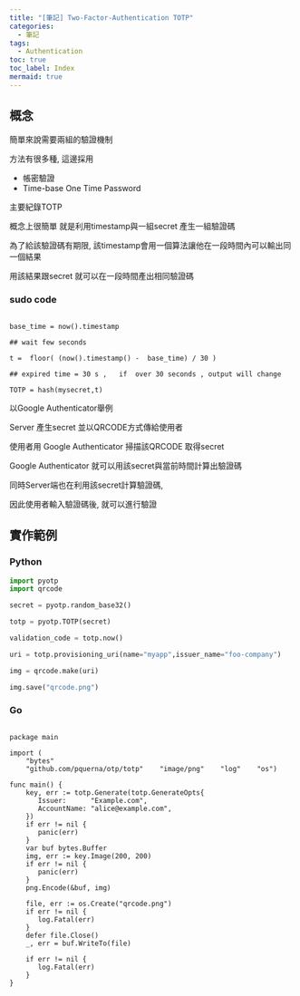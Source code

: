 ```yaml
---
title: "[筆記] Two-Factor-Authentication TOTP"
categories:
  - 筆記
tags:
  - Authentication
toc: true
toc_label: Index
mermaid: true
---
```



## 概念

簡單來說需要兩組的驗證機制  

方法有很多種, 這邊採用

- 帳密驗證
- Time-base One Time Password

主要紀錄TOTP   

概念上很簡單 就是利用timestamp與一組secret 產生一組驗證碼     

為了給該驗證碼有期限, 該timestamp會用一個算法讓他在一段時間內可以輸出同一個結果   

用該結果跟secret 就可以在一段時間產出相同驗證碼    

### sudo code  

```

base_time = now().timestamp

## wait few seconds

t =  floor( (now().timestamp() -  base_time) / 30 )

## expired time = 30 s ,   if  over 30 seconds , output will change

TOTP = hash(mysecret,t)

```


以Google Authenticator舉例  

Server 產生secret 並以QRCODE方式傳給使用者  

使用者用 Google Authenticator 掃描該QRCODE 取得secret   

Google Authenticator 就可以用該secret與當前時間計算出驗證碼  

同時Server端也在利用該secret計算驗證碼,  

因此使用者輸入驗證碼後, 就可以進行驗證  




## 實作範例  


### Python

```python
import pyotp
import qrcode

secret = pyotp.random_base32()

totp = pyotp.TOTP(secret)

validation_code = totp.now()

uri = totp.provisioning_uri(name="myapp",issuer_name="foo-company")

img = qrcode.make(uri)

img.save("qrcode.png")

```


### Go

```golang

package main  
  
import (  
    "bytes"  
    "github.com/pquerna/otp/totp"    "image/png"    "log"    "os")  
  
func main() {  
    key, err := totp.Generate(totp.GenerateOpts{  
       Issuer:      "Example.com",  
       AccountName: "alice@example.com",  
    })  
    if err != nil {  
       panic(err)  
    }  
    var buf bytes.Buffer  
    img, err := key.Image(200, 200)  
    if err != nil {  
       panic(err)  
    }  
    png.Encode(&buf, img)  
  
    file, err := os.Create("qrcode.png")  
    if err != nil {  
       log.Fatal(err)  
    }  
    defer file.Close()  
    _, err = buf.WriteTo(file)  
  
    if err != nil {  
       log.Fatal(err)  
    }  
}
```
